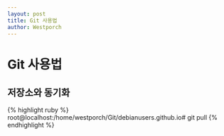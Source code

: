 ```yaml
---
layout: post
title: Git 사용법
author: Westporch
---
```


Git 사용법
==========

저장소와 동기화
---------------

{% highlight ruby %}
root@localhost:/home/westporch/Git/debianusers.github.io# git pull
{% endhighlight %}

